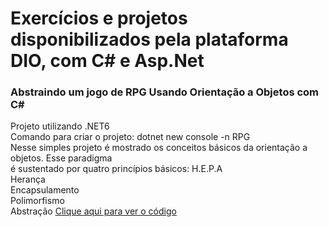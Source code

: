 # Exercícios e projetos disponibilizados pela plataforma DIO, com C# e Asp.Net

### Abstraindo um jogo de RPG Usando Orientação a Objetos com C#
Projeto utilizando .NET6
<br/>
Comando para criar o projeto: dotnet new console -n RPG
<br/>
Nesse simples projeto é mostrado os conceitos básicos da orientação a objetos. Esse paradigma <br/>
é sustentado por quatro princípios básicos: H.E.P.A <br/>
Herança <br/>
Encapsulamento <br/>
Polimorfismo <br/>
Abstração 
[Clique aqui para ver o código](https://github.com/gutoFaria/Exercicios_E_Projetos_Praticos_Com_dotnet_c/tree/main/RPG)
